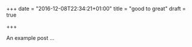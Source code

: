 +++
date = "2016-12-08T22:34:21+01:00"
title = "good to great"
draft = true

+++

An example post ...


